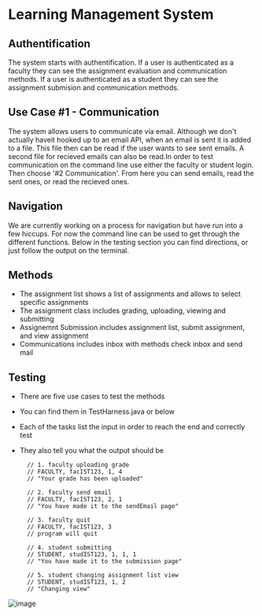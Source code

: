 # Learning Management System

## Authentification
The system starts with authentification. If a user is authenticated as a faculty they can see the assignment evaluation and communication methods. If a user is authenticated as a student they can see the assignment submision and communication methods. 

## Use Case #1 - Communication
The system allows users to communicate via email. Although we don't actually haveit hooked up to an email API, when an email is sent it is added to a file. This file then can be read if the user wants to see sent emails. A second file for recieved emails can also be read.In order to test communication on the command line use either the faculty or student login. Then choose '#2 Communication'. From here you can send emails, read the sent ones, or read the recieved ones. 

## Navigation
We are currently working on a process for navigation but have run into a few hiccups. For now the command line can be used to get through the different functions. Below in the testing section you can find directions, or just follow the output on the terminal.

## Methods
- The assignment list shows a list of assignments and allows to select specific assignments
- The assignment class includes grading, uploading, viewing and submitting
- Assignemnt Submission includes assignment list, submit assignment, and view assignment
- Communications includes inbox with methods check inbox and send mail


## Testing
- There are five use cases to test the methods
- You can find them in TestHarness.java or below
- Each of the tasks list the input in order to reach the end and correctly test
- They also tell you what the output should be

        // 1. faculty uploading grade
        // FACULTY, facIST123, 1, 4
        // "Your grade has been uploaded"

        // 2. faculty send email
        // FACULTY, facIST123, 2, 1
        // "You have made it to the sendEmail page"

        // 3. faculty quit
        // FACULTY, facIST123, 3
        // program will quit

        // 4. student submitting
        // STUDENT, studIST123, 1, 1, 1
        // "You have made it to the submission page"

        // 5. student changing assignment list view
        // STUDENT, studIST123, 1, 2
        // "Changing view"

![image](https://user-images.githubusercontent.com/54961655/194892456-7f54da67-cb8e-4565-99e4-01b037ea5099.png)
